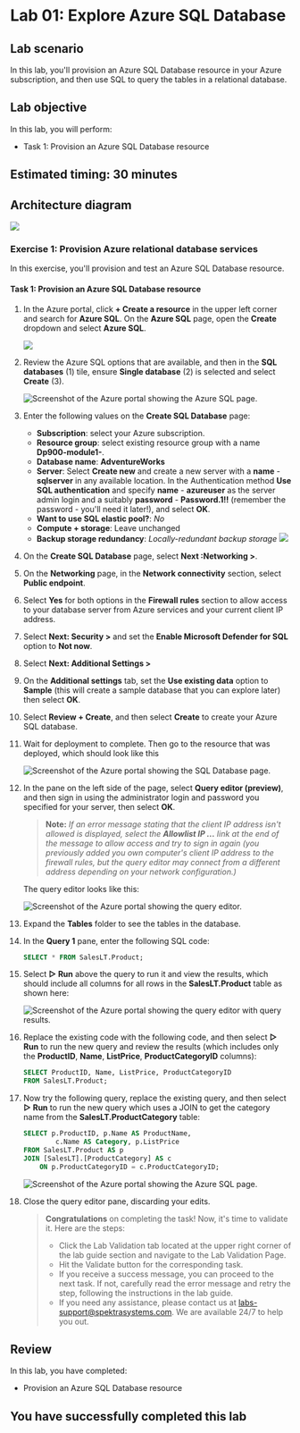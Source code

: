 # Lab 01: Explore Azure SQL Database

## Lab scenario

In this lab, you'll provision an Azure SQL Database resource in your Azure subscription, and then use SQL to query the tables in a relational database. 

## Lab objective

In this lab, you will perform:

+ Task 1: Provision an Azure SQL Database resource

## Estimated timing: 30 minutes

## Architecture diagram

![](images/sc900module1.png)

### Exercise 1: Provision Azure relational database services

In this exercise, you'll provision and test an Azure SQL Database resource.

#### Task 1: Provision an Azure SQL Database resource

1. In the Azure portal, click **+ Create a resource** in the upper left corner and search for **Azure SQL**. On the **Azure SQL** page, open the **Create** dropdown and select **Azure SQL**.

   ![](images//dpm101.png)
    
1. Review the Azure SQL options that are available, and then in the  **SQL databases** (1)  tile, ensure  **Single database** (2)  is selected and select  **Create** (3).
    
    ![Screenshot of the Azure portal showing the Azure SQL page.](images//DP-900sql.png)
    
1. Enter the following values on the  **Create SQL Database**  page:
    
    -   **Subscription**: select your Azure subscription.
    -   **Resource group**: select existing resource group with a name **Dp900-module1-<inject key="DeploymentID" enableCopy="false"/>**.
    -   **Database name**:  **AdventureWorks**
    -   **Server**: Select  **Create new**  and create a new server with a **name** - **sqlserver<inject key="DeploymentID" enableCopy="false"/>** in any available location. In the Authentication method **Use SQL authentication**  and specify **name** - **azureuser** as the server admin login and a suitably **password** - **Password.1!!** (remember the password - you'll need it later!), and select **OK**.
    -   **Want to use SQL elastic pool?**:  _No_
    -   **Compute + storage**: Leave unchanged
    -   **Backup storage redundancy**:  _Locally-redundant backup storage_
    ![](images//dpm102.png)

1. On the  **Create SQL Database**  page, select  **Next :Networking >**.

1. On the **Networking**  page, in the  **Network connectivity**  section, select  **Public endpoint**. 

1. Select  **Yes**  for both options in the  **Firewall rules**  section to allow access to your database server from Azure services and your current client IP address.
    
1. Select  **Next: Security >**  and set the  **Enable Microsoft Defender for SQL**  option to  **Not now**.
    
1. Select  **Next: Additional Settings >**  

1. On the **Additional settings**  tab, set the  **Use existing data**  option to  **Sample**  (this will create a sample database that you can explore later) then select **OK**.
    
1. Select  **Review + Create**, and then select  **Create**  to create your Azure SQL database.
    
1. Wait for deployment to complete. Then go to the resource that was deployed, which should look like this
    
    ![Screenshot of the Azure portal showing the SQL Database page.](images//sql-database-portal.png)
    
1. In the pane on the left side of the page, select  **Query editor (preview)**, and then sign in using the administrator login and password you specified for your server, then select **OK**.
    
    >**Note:** _If an error message stating that the client IP address isn't allowed is displayed, select the  **Allowlist IP ...**  link at the end of the message to allow access and try to sign in again (you previously added you own computer's client IP address to the firewall rules, but the query editor may connect from a different address depending on your network configuration.)_
    
   The query editor looks like this:
    
   ![Screenshot of the Azure portal showing the query editor.](images//query-editor.png)
    
1. Expand the  **Tables**  folder to see the tables in the database.
    
1. In the  **Query 1**  pane, enter the following SQL code:

    ```sql
    SELECT * FROM SalesLT.Product;
    ```
    
1. Select  **▷ Run**  above the query to run it and view the results, which should include all columns for all rows in the  **SalesLT.Product**  table as shown here:
    
     ![Screenshot of the Azure portal showing the query editor with query results.](images//sql-query-results.png)
     
1. Replace the existing code with the following code, and then select **&#9655; Run** to run the new query and review the results (which includes only the **ProductID**, **Name**, **ListPrice**, **ProductCategoryID** columns):

    ```sql
    SELECT ProductID, Name, ListPrice, ProductCategoryID
    FROM SalesLT.Product;
    ```

1. Now try the following query, replace the existing query, and then select **&#9655; Run** to run the new query which uses a JOIN to get the category name from the **SalesLT.ProductCategory** table:

    ```sql
    SELECT p.ProductID, p.Name AS ProductName,
            c.Name AS Category, p.ListPrice
    FROM SalesLT.Product AS p
    JOIN [SalesLT].[ProductCategory] AS c
        ON p.ProductCategoryID = c.ProductCategoryID;
    ```

    ![Screenshot of the Azure portal showing the Azure SQL page.](images//DP-900(result).png)

1. Close the query editor pane, discarding your edits.
  
    > **Congratulations** on completing the task! Now, it's time to validate it. Here are the steps:
    > - Click the Lab Validation tab located at the upper right corner of the lab guide section and navigate to the Lab Validation Page.
    > - Hit the Validate button for the corresponding task.
    > - If you receive a success message, you can proceed to the next task. If not, carefully read the error message and retry the step, following the instructions in the lab guide.
    > - If you need any assistance, please contact us at labs-support@spektrasystems.com. We are available 24/7 to help you out.

    <validation step="8741822c-1290-45d5-9c7d-adb15c3dc8f5" />

## Review
In this lab, you have completed:
- Provision an Azure SQL Database resource
  
## You have successfully completed this lab

